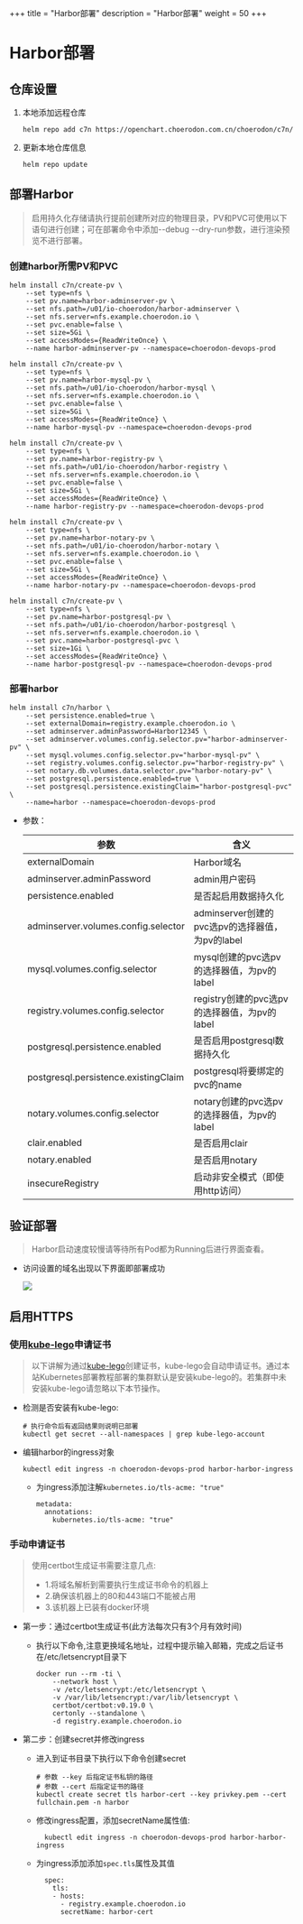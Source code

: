 +++
title = "Harbor部署"
description = "Harbor部署"
weight = 50
+++

# Harbor部署

## 仓库设置

1. 本地添加远程仓库

    ```
    helm repo add c7n https://openchart.choerodon.com.cn/choerodon/c7n/
    ```
1. 更新本地仓库信息

    ```
    helm repo update 
    ```

## 部署Harbor

<blockquote class="note">
启用持久化存储请执行提前创建所对应的物理目录，PV和PVC可使用以下语句进行创建；可在部署命令中添加--debug --dry-run参数，进行渲染预览不进行部署。
</blockquote>

### 创建harbor所需PV和PVC

```shell
helm install c7n/create-pv \
    --set type=nfs \
    --set pv.name=harbor-adminserver-pv \
    --set nfs.path=/u01/io-choerodon/harbor-adminserver \
    --set nfs.server=nfs.example.choerodon.io \
    --set pvc.enable=false \
    --set size=5Gi \
    --set accessModes={ReadWriteOnce} \
    --name harbor-adminserver-pv --namespace=choerodon-devops-prod
    
helm install c7n/create-pv \
    --set type=nfs \
    --set pv.name=harbor-mysql-pv \
    --set nfs.path=/u01/io-choerodon/harbor-mysql \
    --set nfs.server=nfs.example.choerodon.io \
    --set pvc.enable=false \
    --set size=5Gi \
    --set accessModes={ReadWriteOnce} \
    --name harbor-mysql-pv --namespace=choerodon-devops-prod
    
helm install c7n/create-pv \
    --set type=nfs \
    --set pv.name=harbor-registry-pv \
    --set nfs.path=/u01/io-choerodon/harbor-registry \
    --set nfs.server=nfs.example.choerodon.io \
    --set pvc.enable=false \
    --set size=5Gi \
    --set accessModes={ReadWriteOnce} \
    --name harbor-registry-pv --namespace=choerodon-devops-prod

helm install c7n/create-pv \
    --set type=nfs \
    --set pv.name=harbor-notary-pv \
    --set nfs.path=/u01/io-choerodon/harbor-notary \
    --set nfs.server=nfs.example.choerodon.io \
    --set pvc.enable=false \
    --set size=5Gi \
    --set accessModes={ReadWriteOnce} \
    --name harbor-notary-pv --namespace=choerodon-devops-prod

helm install c7n/create-pv \
    --set type=nfs \
    --set pv.name=harbor-postgresql-pv \
    --set nfs.path=/u01/io-choerodon/harbor-postgresql \
    --set nfs.server=nfs.example.choerodon.io \
    --set pvc.name=harbor-postgresql-pvc \
    --set size=1Gi \
    --set accessModes={ReadWriteOnce} \
    --name harbor-postgresql-pv --namespace=choerodon-devops-prod
```

### 部署harbor

```shell
helm install c7n/harbor \
    --set persistence.enabled=true \
    --set externalDomain=registry.example.choerodon.io \
    --set adminserver.adminPassword=Harbor12345 \
    --set adminserver.volumes.config.selector.pv="harbor-adminserver-pv" \
    --set mysql.volumes.config.selector.pv="harbor-mysql-pv" \
    --set registry.volumes.config.selector.pv="harbor-registry-pv" \
    --set notary.db.volumes.data.selector.pv="harbor-notary-pv" \
    --set postgresql.persistence.enabled=true \
    --set postgresql.persistence.existingClaim="harbor-postgresql-pvc" \
    --name=harbor --namespace=choerodon-devops-prod 
```

- 参数：

    参数 | 含义 
    --- |  --- 
    externalDomain|Harbor域名
    adminserver.adminPassword|admin用户密码
    persistence.enabled|是否起启用数据持久化
    adminserver.volumes.config.selector|adminserver创建的pvc选pv的选择器值，为pv的label
    mysql.volumes.config.selector|mysql创建的pvc选pv的选择器值，为pv的label
    registry.volumes.config.selector|registry创建的pvc选pv的选择器值，为pv的label
    postgresql.persistence.enabled|是否启用postgresql数据持久化
    postgresql.persistence.existingClaim|postgresql将要绑定的pvc的name
    notary.volumes.config.selector|notary创建的pvc选pv的选择器值，为pv的label
    clair.enabled|是否启用clair
    notary.enabled|是否启用notary
    insecureRegistry|启动非安全模式（即使用http访问）

## 验证部署

<blockquote class="note">
Harbor启动速度较慢请等待所有Pod都为Running后进行界面查看。
</blockquote>

- 访问设置的域名出现以下界面即部署成功

    ![](/docs/installation-configuration/image/harbor.png)

## 启用HTTPS

### 使用[kube-lego](https://github.com/jetstack/kube-lego)申请证书

<blockquote class="note">
以下讲解为通过<a href="https://github.com/jetstack/kube-lego" target="_blank">kube-lego</a>创建证书，kube-lego会自动申请证书。通过本站Kubernetes部署教程部署的集群默认是安装kube-lego的。若集群中未安装kube-lego请忽略以下本节操作。
</blockquote>

- 检测是否安装有kube-lego:

    ```
    # 执行命令后有返回结果则说明已部署
    kubectl get secret --all-namespaces | grep kube-lego-account
    ```

- 编辑harbor的ingress对象

    ```
    kubectl edit ingress -n choerodon-devops-prod harbor-harbor-ingress
    ```

    - 为ingress添加注解`kubernetes.io/tls-acme: "true"`

        ```
        metadata:
          annotations:
            kubernetes.io/tls-acme: "true"
        ```

### 手动申请证书

  <blockquote class="note">
  使用certbot生成证书需要注意几点:
  <ul>
  <li>1.将域名解析到需要执行生成证书命令的机器上</li>
  <li>2.确保该机器上的80和443端口不能被占用</li>
  <li>3.该机器上已装有docker环境</li>
  </ul>
  </blockquote>

- 第一步：通过certbot生成证书(此方法每次只有3个月有效时间)
    - 执行以下命令,注意更换域名地址，过程中提示输入邮箱，完成之后证书在/etc/letsencrypt目录下

        ```
        docker run --rm -ti \
            --network host \
            -v /etc/letsencrypt:/etc/letsencrypt \
            -v /var/lib/letsencrypt:/var/lib/letsencrypt \
            certbot/certbot:v0.19.0 \
            certonly --standalone \
            -d registry.example.choerodon.io
        ```

- 第二步：创建secret并修改ingress

    - 进入到证书目录下执行以下命令创建secret

        ```
        # 参数 --key 后指定证书私钥的路径
        # 参数 --cert 后指定证书的路径
        kubectl create secret tls harbor-cert --key privkey.pem --cert fullchain.pem -n harbor
        ```

    - 修改ingress配置，添加secretName属性值:

            kubectl edit ingress -n choerodon-devops-prod harbor-harbor-ingress

    - 为ingress添加添加`spec.tls`属性及其值

            spec:
              tls:
              - hosts:
                - registry.example.choerodon.io
                secretName: harbor-cert